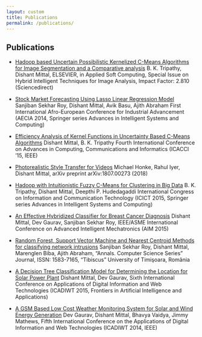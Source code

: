 ```yaml
---
layout: custom
title: Publications
permalink: /publications/
---
```


## Publications

* [Hadoop based Uncertain Possibilistic Kernelized C-Means Algorithms for Image Segmentation and a Comparative analysis](http://www.sciencedirect.com/science/article/pii/S1568494616300333) B. K. Tripathy, Dishant Mittal, ELSEVIER, in Applied Soft Computing, Special Issue on Hybrid Intelligent Techniques for Image Analysis, Impact Factor: 2.810 (Sciencedirect)

* [Stock Market Forecasting Using Lasso Linear Regression Model](https://link.springer.com/chapter/10.1007%2F978-3-319-13572-4_31) Sanjiban Sekhar Roy, Dishant Mittal, Avik Basu, Ajith Abraham First International Afro-European Conference for Industrial Advancement (AECIA 2014, Springer series Advances in Intelligent Systems and Computing) 

* [Efficiency Analysis of Kernel Functions in Uncertainty Based C-Means Algorithms](http://ieeexplore.ieee.org/document/7275709/?tp=&arnumber=7275709&url=http:%2F%2Fieeexplore.ieee.org%2Fxpls%2Fabs_all.jsp%3Farnumber%3D7275709) Dishant Mittal, B. K. Tripathy Fourth International Conference on Advances in Computing, Communications and Informatics (ICACCI ’15, IEEE)

* [Photorealistic Style Transfer for Videos](https://arxiv.org/abs/1807.00273) Michael Honke, Rahul Iyer, Dishant Mittal, arXiv preprint arXiv:1807.00273 (2018)

* [Hadoop with Intuitionistic Fuzzy C-Means for Clustering in Big Data](https://link.springer.com/chapter/10.1007/978-981-10-0767-5_62) B. K. Tripathy, Dishant Mittal, Deepthi P. Hudedagaddi International Congress on Information and Communication Technology (ICICT 2015, Springer series Advances in Intelligent Systems and Computing)

* [An Effective Hybridized Classifier for Breast Cancer Diagnosis](http://ieeexplore.ieee.org/document/7222674/?tp=&arnumber=7222674&url=http:%2F%2Fieeexplore.ieee.org%2Fxpls%2Fabs_all.jsp%3Farnumber%3D7222674) Dishant Mittal, Dev Gaurav, Sanjiban Sekhar Roy, IEEE/ASME International Conference on Advanced Intelligent Mechatronics (AIM 2015)

* [Random Forest, Support Vector Machine and Nearest Centroid Methods for classifying network intrusions](http://anale-informatica.tibiscus.ro/download/lucrari/14-1-01-Roy.pdf) Sanjiban Sekhar Roy, Dishant Mittal, Marenglen Biba, Ajith Abraham, “Annals. Computer Science Series” Journal, ISSN: 1583-7165, “Tibiscus” University of Timişoara, România

* [A Decision Tree Classification Model for Determining the Location for Solar Power Plant](http://ebooks.iospress.nl/volumearticle/39145) Dishant Mittal, Dev Gaurav, Sixth International Conference on Applications of Digital Information and Web Technologies (ICADIWT 2015, Frontiers in Artificial Intelligence and Applications)

* [A GSM Based Low Cost Weather Monitoring System for Solar and Wind Energy Generation](http://ieeexplore.ieee.org/document/6814689/?tp=&arnumber=6814689&url=http:%2F%2Fieeexplore.ieee.org%2Fxpls%2Fabs_all.jsp%3Farnumber%3D6814689) Dev Gaurav, Dishant Mittal, Bhavya Vaidya, Jimmy Mathews, Fifth International Conference on the Applications of Digital Information and Web Technologies (ICADIWT 2014, IEEE)



